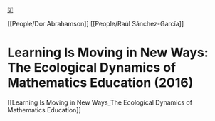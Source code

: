 [🇿](zotero://select/library/items/XE8ZSPGB)

[[People/Dor Abrahamson]] [[People/Raúl Sánchez-García]] 
# Learning Is Moving in New Ways: The Ecological Dynamics of Mathematics Education (2016)

[[Learning Is Moving in New Ways_The Ecological Dynamics of Mathematics Education]]